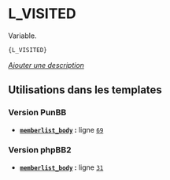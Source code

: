 # L_VISITED


Variable.

```html
{L_VISITED}
```

[*Ajouter une description*](https://fa-tvars.appspot.com/var/L_VISITED)

## Utilisations dans les templates

### Version PunBB
* __[`memberlist_body`](../tpl/var/punbb/memberlist_body.md#readme) :__ ligne [`69`](../tpl/src/punbb/memberlist_body.tpl#L69)

### Version phpBB2
* __[`memberlist_body`](../tpl/var/subsilver/memberlist_body.md#readme) :__ ligne [`31`](../tpl/src/subsilver/memberlist_body.tpl#L31)